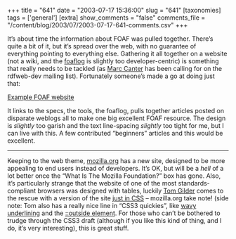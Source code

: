 +++
title = "641"
date = "2003-07-17 15:36:00"
slug = "641"
[taxonomies]
tags = ['general']
[extra]
show_comments = "false"
comments_file = "/content/blog/2003/07/2003-07-17-641-comments.csv"
+++

It’s about time the information about FOAF was pulled together. There’s quite a bit of it, but it’s spread over the web, with no guarantee of everything pointing to everything else. Gathering it all together on a website (not a wiki, and the [foaflog](http://rdfweb.org/) is slightly too developer-centric) is something that really needs to be tackled (as [Marc Canter](http://blogs.it/0100198/) has been calling for on the rdfweb-dev mailing list). Fortunately someone’s made a go at doing just that:

[Example FOAF website](http://www.apocalypse.org/~nicole/FOAF/foaf-website2/index.html)

It links to the specs, the tools, the foaflog, pulls together articles posted on disparate weblogs all to make one big excellent FOAF resource. The design is *slightly* too garish and the text line-spacing *slightly* too tight for me, but I can live with this. A few contributed “beginners” articles and this would be excellent.

---

Keeping to the web theme, [mozilla.org](http://www.mozilla.org) has a new site, designed to be more appealing to end users instead of developers. It’s OK, but will be a *hell* of a lot better once the “What Is The Mozilla Foundation?” box has gone. Also, it’s particularly strange that the website of one of the most standards-compliant browsers was designed with tables, luckily [Tom Gilder](http://blog.tom.me.uk/) comes to the rescue with a version of the site [just in CSS](http://tom.me.uk/mocks/mozilla/) – mozilla.org take note! (side note: Tom also has a really nice line in “CSS3 quickies”, like [wavy underlining](http://blog.tom.me.uk/2003/07/17/looking_ahead_to_css3_part_2_funky_underlines.php) and the [::outside element](http://blog.tom.me.uk/2003/07/14/looking_ahead_to_css3_part_1_the_outside_pseudoelement.php). For those who can’t be bothered to trudge through the CSS3 draft (although if you like this kind of thing, and I do, it’s very interesting), this is great stuff.
